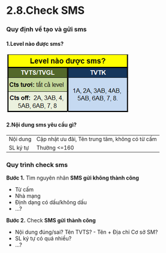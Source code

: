 # 2.8.Check SMS

### Quy định về tạo và gửi sms

#### 1.Level nào được sms?

![](../../.gitbook/assets/screenshot_2.png)

#### 2.Nội dung sms yêu cầu gì?

|  |  |
| :--- | :--- |
| Nội dung | Cập nhật ưu đãi, Tên trung tâm, không có từ cấm |
| SL ký tự | Thường &lt;=160 |

### Quy trình check sms

**Bước 1.** Tìm nguyên nhân **SMS gửi không thành công**

* Từ cấm
* Nhà mạng
* Định dạng có dấu/không dấu
* ...?

**Bước 2.** Check **SMS gửi thành công**

* Nội dung đúng/sai? Tên TVTS? - Tên + Địa chỉ Cơ sở SM?
* SL ký tự có quá nhiều?
* ...?

